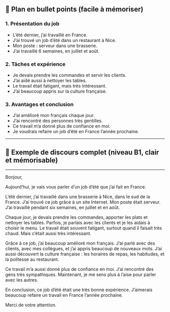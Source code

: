 ## 📝 **Plan en bullet points (facile à mémoriser)**

### 1. **Présentation du job**

- L’été dernier, j’ai travaillé en France.
- J’ai trouvé un job d’été dans un restaurant à Nice.
- Mon poste : serveur dans une brasserie.
- J’ai travaillé 6 semaines, en juillet et août.

### 2. **Tâches et expérience**

- Je devais prendre les commandes et servir les clients.
- J’ai aidé aussi à nettoyer les tables.
- Le travail était fatigant, mais très intéressant.
- J’ai beaucoup appris sur la culture française.

### 3. **Avantages et conclusion**

- J’ai amélioré mon français chaque jour.
- J’ai rencontré des personnes très gentilles.
- Ce travail m’a donné plus de confiance en moi.
- Je voudrais refaire un job d’été en France l’année prochaine.

---

## 🎤 **Exemple de discours complet (niveau B1, clair et mémorisable)**

---

Bonjour,

Aujourd’hui, je vais vous parler d’un job d’été que j’ai fait en France.

L’été dernier, j’ai travaillé dans une brasserie à Nice, dans le sud de la
France. J’ai trouvé ce job grâce à un site Internet. Mon poste était serveur.
J’ai travaillé pendant six semaines, en juillet et en août.

Chaque jour, je devais prendre les commandes, apporter les plats et nettoyer les
tables. Parfois, je parlais avec les clients et je les aidais à choisir le menu.
Le travail était souvent fatigant, surtout quand il faisait très chaud. Mais
c’était aussi très intéressant.

Grâce à ce job, j’ai beaucoup amélioré mon français. J’ai parlé avec des
clients, avec mes collègues, et j’ai appris beaucoup de nouveaux mots. J’ai
aussi découvert la culture française : les horaires de repas, les habitudes, et
la politesse au restaurant.

Ce travail m’a aussi donné plus de confiance en moi. J’ai rencontré des gens
très sympathiques. Maintenant, je me sens plus à l’aise pour parler avec les
autres.

En conclusion, ce job d’été était une très bonne expérience. J’aimerais beaucoup
refaire un travail en France l’année prochaine.

Merci de votre attention.
